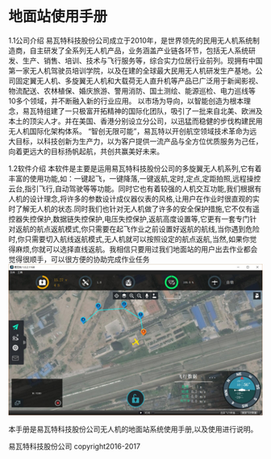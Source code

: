 #                                          地面站使用手册
1.1公司介绍
      易瓦特科技股份公司成立于2010年，是世界领先的民用无人机系统制造商，自主研发了全系列无人机产品，业务涵盖产业链各环节，包括无人系统研发、生产、销售、培训、技术与飞行服务等，综合实力位居行业前列。现拥有中国第一家无人机驾驶员培训学院，以及在建的全球最大民用无人机研发生产基地。公司固定翼无人机、多旋翼无人机和大载荷无人直升机等产品已广泛用于新闻影视、物流配送、农林植保、婚庆旅游、警用消防、国土测绘、能源巡检、电力巡线等10多个领域，并不断融入新的行业应用。
      以市场为导向，以智能创造为根本理念，易瓦特组建了一只极富开拓精神的国际化团队，吸引了一批来自北美、欧洲及本土的顶尖人才。并在美国、香港分别设立分公司，以迅猛而稳健的步伐构建民用无人机国际化架构体系。
    “智创无限可能”，易瓦特以开创航空领域技术革命为远大目标，以科技创新为生产力，以为客户提供一流产品与全方位优质服务为己任，向着更远大的目标扬帆起航，共创共赢美好未来。

1.2软件介绍
本软件是主要是运用易瓦特科技股份公司的多旋翼无人机系列,它有着丰富的使用功能,如：一键起飞，一键降落,一键返航,定时,定点,定距拍照,远程操控云台,指引飞行,自动驾驶等等功能。同时它也有着较强的人机交互功能,我们根据有人机的设计理念,将许多的参数设计成仪器仪表的风格,让用户在作业时很直观的实时了解无人机的状态.同时我们也针对无人机做了许多的安全保护措施,它不仅有遥控器失控保护,数据链失控保护,电压失控保护,返航高度设置等,它更有一套专门针对返航的航点返航模式,你只需要在起飞作业之前设置好返航的航线,当你遇到危险时,你只需要切入航线返航模式,无人机就可以按照设定的航点返航,当然,如果你觉得麻烦,你就可以选择直线返航。我相信只要用过我们地面站的用户出去作业都会觉得很顺手，可以很方便的协助完成作业任务
![](QuickStart/ConnectedVehicle.jpg)

 本手册是易瓦特科技股份公司无人机的地面站系统使用手册,以及使用进行说明。


易瓦特科技股份公司 copyright2016-2017 